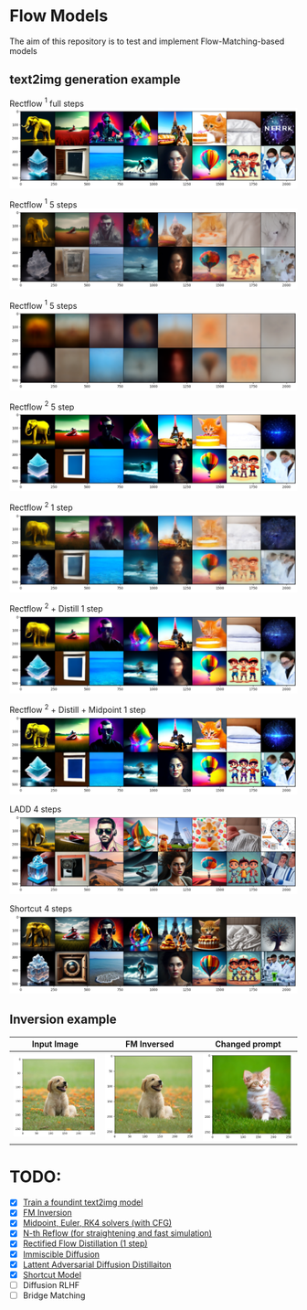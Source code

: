 # Flow Models
The aim of this repository is to test and implement Flow-Matching-based models


## text2img generation example
Rectflow $^1$ full steps
![text2img](images/text2img.png)

Rectflow $^1$ 5 steps
![text2img](images/recflow_1_5_steps.png)

Rectflow $^1$ 5 steps
![text2img](images/rectflow_1_1_step.png)

Rectflow $^2$ 5 step
![text2img](images/recflow_2_5_steps.png)

Rectflow $^2$ 1 step
![text2img](images/rectflow_2_1_step.png)

Rectflow $^2$ + Distill 1 step
![text2img](images/rectflow_2_distill_1step.png)

Rectflow $^2$ + Distill + Midpoint 1 step
![text2img](images/rectflow_2_distill_1_step_midpoint.png)

LADD 4 steps
![text2img](images/rectflow_2_distill_4_steps_ladd.png)

Shortcut 4 steps
![text2img](images/shortcut.png)

## Inversion example
Input Image                                             |  FM Inversed                                                 |  Changed prompt
:------------------------------------------------------:|:------------------------------------------------------------:|:---------------------------------------:
<img src="images/puppy.png" alt="drawing" width="350"/> | <img src="images/puppy_rec.png" alt="drawing" width="350"/>  |  <img src="images/kitten.png" alt="drawing" width="350"/>

# TODO:
- [x] [Train a foundint text2img model](sd_2_fm_finetuning.ipynb)
- [x] [FM Inversion](https://github.com/leffff/InstructFlow/blob/main/sd_2_fm_inversion.ipynb)
- [x] [Midpoint, Euler, RK4 solvers (with CFG)](https://github.com/leffff/InstructFlow/blob/main/instructflow/generation.py)
- [x] [N-th Reflow (for straightening and fast simulation)](https://github.com/leffff/InstructFlow/blob/main/sd_2_fm_finetuning_reflow_k.ipynb)
- [x] [Rectified Flow Distillation (1 step)](https://github.com/leffff/InstructFlow/blob/main/sd_2_fm_finetuning_reflow_distil_k.py)
- [x] [Immiscible Diffusion](https://github.com/leffff/FlowModels/blob/main/sd_2_fm_finetuning_immiscible.ipynb)
- [x] [Lattent Adversarial Diffusion Distillaiton](https://github.com/leffff/FlowModels/blob/main/sd_2_fm_finetuning_ladd.ipynb)
- [x] [Shortcut Model](https://github.com/leffff/FlowModels/blob/main/sd_2_fm_finetuning_shortcut.ipynb)
- [ ] Diffusion RLHF
- [ ] Bridge Matching